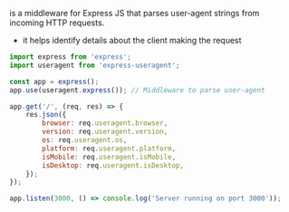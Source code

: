is a middleware for Express JS that parses user-agent strings from incoming HTTP requests.
- it helps identify details about the client making the request

```js
import express from 'express';
import useragent from 'express-useragent';

const app = express();
app.use(useragent.express()); // Middleware to parse user-agent

app.get('/', (req, res) => {
    res.json({
        browser: req.useragent.browser,
        version: req.useragent.version,
        os: req.useragent.os,
        platform: req.useragent.platform,
        isMobile: req.useragent.isMobile,
        isDesktop: req.useragent.isDesktop,
    });
});

app.listen(3000, () => console.log('Server running on port 3000'));

```